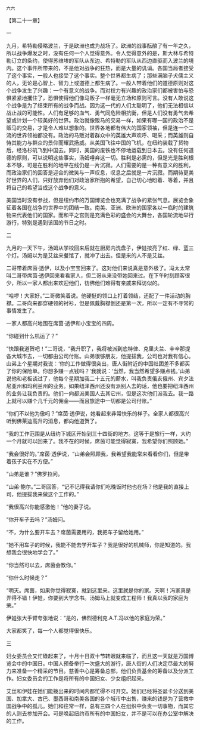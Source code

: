     六六 

   【第二十一章】

   一

   九月，希特勒侵略波兰，于是欧洲也成为战场了。欧洲的战事酝酿了有一年之久，所以战争爆发之时，没有任何一个人觉得意外。令人觉得意外的是，斯大林与希特勒订立的条约，使得苏维埃的军队从东边、希特勒的军队从西边直驱而入波兰的境内。这个事件所带来的，不是他对战争的狂热，而是大量的讥诮。各国当局者接受了这个事实，一般人也接受了这个事实。整个世界都生病了；那些满脑子犬儒主义的人，无论是心智上、智力上或道德上都生病了。一般人带着他们的道德原则对这个战争发生了兴趣：一个有意义的战争。而对权力有兴趣的政治家们都被害怕与恐惧紧紧地攫住了，恐惧使得他们像马贩子一样毫无立场和原则可言。没有人敢说这个战争是为了结束所有的战争而战。因为这一代的人们太聪明了，他们无法相信以战止战的可能性。人们有足够的血气、勇气同危险相抗衡，但是人们没有勇气去希望或计划一个较美好的世界。政治就像贩马的交易一样，如果有哪一国的政治不是贩马的交易，才是令人难以想象的。世界各地都有伟大的国家领袖，但是连一个二流的世界领袖都没有。政治的马贩对着群众中的英雄大声欢呼、喝采；而英雄则自恃其能力与群众的景仰而耀武扬威。从美国飞往中国的飞机，在纽约装载了货物后，经洛杉矶飞到中国去。同时，美国的废铁也不停地运载到日本去。没有任何道德的原则，可以说明这些事实，汤姆唾弃这一切。胜利是必需的，但是光是胜利根本不够，可是在胜利的地平在线仍是一片沉寂。人们需要的是一种有意义的胜利，而政治家们的回答是迎合的微笑与一声叹息，叹息之后就是一片沉寂。而期待更美好世界的人们，只好放弃他们对政治家所抱的希望，自己切心地盼着、等着，并且将自己的希望当成这个战争的意义。

   美国当时没有参战，但是纽约市的万国博览会也充满了战争的紧张气息。展览会象征着各国在战争的世界中的团结一致。南美、亚洲、欧洲的国家各以一临时的建筑物来代表他们的国家。而和平之宫则是充满色彩的盛会的大舞台，各国轮流地举行游行，特别是遇到该国的节日之时。

   二

   九月的一天下午，汤姆从学校回来后就在厨房内洗盘子，伊娃按亮了红、绿、蓝三个灯。汤姆以为是艾丝来餐馆了，就冲了出去。但是来的人不是艾丝。

   二哥带着席茵·透伊，以及小宝宝回来了。这对他们来说真是意外极了。冯太太常叫二哥带席茵·透伊回来看看家人，但二哥从来没带她回来过。在下午时刻顾客很少，所以一家人都出来欢迎他们，彷佛他们难得有亲戚来拜访似的。

   “哈啰！大家好。”二哥微笑着说。他硬挺的领口上打着领结，还配了一件活动的胸襟。二哥向来都穿硬领的衬衫，但是佩戴胸襟倒还是第一次，所以一定有不寻常的事情发生了。

   一家人都高兴地围在席茵·透伊和小宝宝的四周。

   “你碰到什么机运了？”

   “快跟我道贺吧！”二哥说，“我升职了，我将被派到底特律、克里夫兰、辛辛那提各大城市去，一切都由公司付账。山弟很够朋友，他提拔我，公司也对我有信心。山弟上个星期对我说：‘你的工作做得很突出，唐人街附近的中国社团差不多都买了你的保险单。你想多赚一点钱吗？’我就说：‘当然，我当然希望多赚点钱。’山弟说他和老板谈过了，他每个星期加我二十五元的薪水，叫我负责俄亥俄州、宾夕法尼亚州和玛利兰州的业务。如果纽泽西州还没有派别人去的话，他也要把纽泽西州的业务让我负责的。他们一向都派美国人去其它州，但是这次他们派我去。我一路上就可以赚个几千元的佣金——而且旅途中一切都是公司付账。”

   “你们不以他为傲吗？”席茵·透伊说，她看起来非常快乐的样子。全家人都很高兴听到佛莱迪高升的消息，都向他道贺了。

   “我的工作范围是从纽约下城区开始到三十四街的地方。这等于是旅行一样，大约一个月就可以回来了。我不在的时候，席茵可能觉得寂寞，我希望你们照顾她。”

   “我会很好的。”席茵·透伊说，“山弟会照顾我，我希望我能常来看看你们，但是带着孩子实在不方便。”

   “山弟是谁？”佛罗拉问。

   “山弟·鲍尔。”二哥回答，“记不记得我请你们吃晚饭时他也在场？他是我的直接上司，他提拔我来做这个工作的。”

   “我很高兴你能感激他！”他的妻子说。

   “你开车子去吗？”汤姆问。

   “不，为什么要开车去？席茵需要用的，我把车子留给她用。”

   “她不用车子的时候，我能不能去学开车子？我是很好的机械师，你是知道的。我想我会很快地学会了。”

   “你当然可以去，席茵会教你。”

   “你什么时候走？”

   “明天。席茵，如果你觉得寂寞，就到这里来。这里就是你的家。天啊！冯家真是弄得不错！伊娃，你要到大学念书。汤姆马上就变成工程师！我真以我的家庭为荣。”

   伊娃张大手臂夸张地说：“是的，佛烈德利克.A.T.冯以他的家庭为荣。”

   大家都笑了，每一个人都觉得很快乐。

   三

   妇女委员会又忙碌起来了，十月十日双十节转眼就来临了，而且这一天就是万国博览会中的中国日。中国人预备举行一次盛大的游行，唐人街的人们决定尽最大的努力来准备一个精采的节目。慈善中心是筹备总部，他们负责基金的筹备以及分派工作。妇女委员会的工作是将所有的中国妇女、少女组织起来。

   艾丝和伊娃在她们能拨出来的时间内都忙得不可开交。她们已经将圣诞卡分送到美国、加拿大、古巴、墨西哥和南美各国的各个城市中出售，赚来的钱是为了营救中国战争中的孤儿。她们和往常一样，总有三四个人在组织中负责一切事物，而其它的人则去参加开会。可是唤起纽约市所有的中国妇女，并不是可以在办公室中解决的工作。

